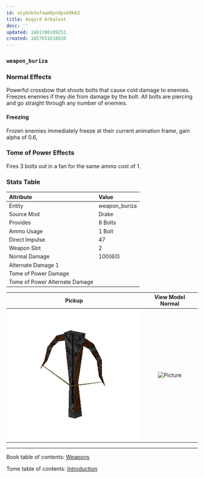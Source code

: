 ```yaml
---
id: oiybnb3ufxwm0pndpxb9k63
title: Asgard Arbalest
desc: ''
updated: 1681786109251
created: 1657651616026
---
```

### `weapon_buriza`

### Normal Effects
Powerful crossbow that shoots bolts that cause cold damage to enemies. Freezes
enemies if they die from damage by the bolt.  All bolts are piercing and go
straight through any number of enemies.

#### Freezing
Frozen enemies immediately freeze at their current animation frame, gain alpha
of 0.6, 

### Tome of Power Effects
Fires 3 bolts out in a fan for the same ammo cost of 1.

### Stats Table

|Attribute                     |Value                          |
|:-----------------------------|:------------------------------|
|Entity                        |weapon_buriza                  |
|Source Mod                    |Drake                          |
|Provides                      |8 Bolts                        |
|Ammo Usage                    |1 Bolt                         |
|Direct Impulse                |47                             |
|Weapon Slot                   |2                              |
|Normal Damage                 |100(60)                        |
|Alternate Damage 1            |                               |
|Tome of Power Damage          |                               |
|Tome of Power Alternate Damage|                               |

|Pickup|View Model Normal|
|:---:|:---:|
![Picture](assets/img/weapon_buriza.png)|![Picture](assets/img/v_buriza.png)|

-------------------------------------------------------------------------------
Book table of contents: [Weapons](3.0-Weapons.md)
<br />

Tome table of contents: [Introduction](1.0-Introduction.md)